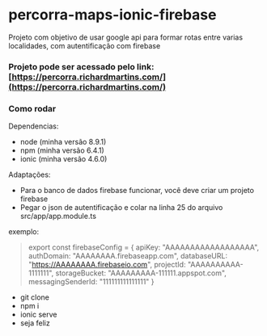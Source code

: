 # percorra-maps-ionic-firebase
Projeto com objetivo de usar google api para formar rotas entre varias localidades, com autentificação com firebase

### Projeto pode ser acessado pelo link: [https://percorra.richardmartins.com/](https://percorra.richardmartins.com/)

### Como rodar

Dependencias:
* node (minha versão 8.9.1)
* npm (minha versão 6.4.1)
* ionic (minha versão 4.6.0)

Adaptações:
* Para o banco de dados firebase funcionar, você deve criar um projeto firebase
* Pegar o json de autentificação e colar na linha 25 do arquivo src/app/app.module.ts

exemplo: 
> export const firebaseConfig = {
    apiKey: "AAAAAAAAAAAAAAAAAA",
    authDomain: "AAAAAAAA.firebaseapp.com",
    databaseURL: "https://AAAAAAAA.firebaseio.com",
    projectId: "AAAAAAAAAA-1111111",
    storageBucket: "AAAAAAAAA-111111.appspot.com",
    messagingSenderId: "111111111111111"
}

* git clone
* npm i
* ionic serve
* seja feliz
